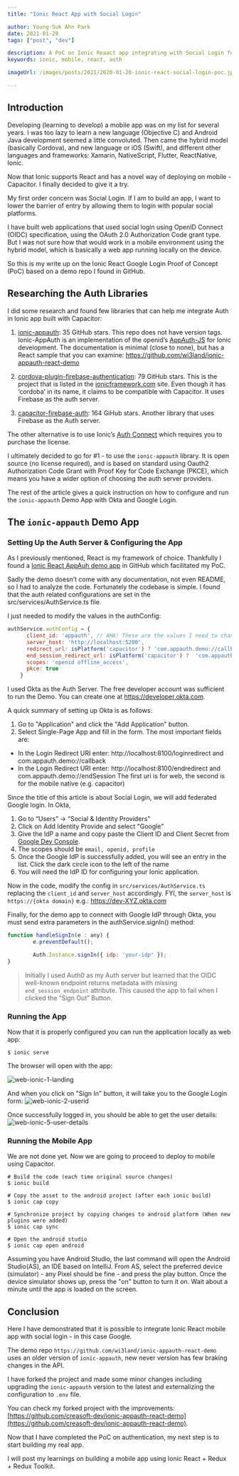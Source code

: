 ```yaml
---
title: "Ionic React App with Social Login"

author: Young-Suk Ahn Park
date: 2021-01-20
tags: ["post", "dev"]

description: A PoC on Ionic Reaact app integrating with Social Login for authentication 
keywords: ionic, mobile, react, auth

imageUrl: /images/posts/2021/2020-01-20-ionic-react-social-login-poc.jpg

---
```



## Introduction
Developing (learning to develop) a mobile app was on my list for several years. I was too lazy to learn a new language (Objective C) and Android Java development seemed a little convoluted. Then came the hybrid model (basically Cordova), and  new language or iOS (Swift), and different other languages and frameworks: Xamarin, NativeScript, Flutter, ReactNative, Ionic.

Now that Ionic supports React and has a novel way of deploying on mobile - Capacitor. I finally decided to give it a try.

My first order concern was Social Login. If I am to build an app, I want to lower the barrier of entry by allowing them to login with popular social platforms.

I have built web applications that used social login using OpenID Connect (OIDC) specification, using the OAuth 2.0 Authorization Code grant type. But I was not sure how that would work in a mobile environment using the hybrid model, which is basically a web app running locally on the device.

So this is my write up on the Ionic React Google Login Proof of Concept (PoC) based on a demo repo I found in GitHub.

## Researching the Auth Libraries 

I did some research and found few libraries that can help me integrate Auth in Ionic app built with Capacitor:

1. [ionic-appauth](https://github.com/wi3land/ionic-appauth): 35 GitHub stars. 
This repo does not have version tags. Ionic-AppAuth is an implementation of the openid’s [AppAuth-JS](https://github.com/openid/AppAuth-JS) for Ionic development. The documentation is minimal (close to none), but  has a React sample that you can examine:  https://github.com/wi3land/ionic-appauth-react-demo

2. [cordova-plugin-firebase-authentication](https://github.com/chemerisuk/cordova-plugin-firebase-authentication): 79 GitHub stars.
This is the project that is listed in the [ionicframework.com](https://ionicframework.com/docs/native/firebase-authentication) site. Even though it has ‘cordoba’ in its name, it claims to be compatible with Capacitor. It uses Firebase as the auth server.

3.  [capacitor-firebase-auth](https://github.com/baumblatt/capacitor-firebase-auth): 164 GiHub stars.
Another library that uses Firebase as the Auth server.

The other alternative is to use Ionic’s [Auth Connect](https://ionic.io/docs/auth-connect) which requires you to purchase the license.

I ultimately decided to go for #1 - to use the `ionic-appauth` library. It is open source (no license required), and is based on standard using Oauth2 Authorization Code Grant with Proof Key for Code Exchange (PKCE), which means you have a wider option of choosing the auth server providers.

The rest of the article gives a quick instruction on how to configure and run the `ionic-appauth` Demo App with Okta and Google Login.


## The `ionic-appauth` Demo App

### Setting Up the Auth Server & Configuring the App 

As I previously mentioned, React is my framework of choice. Thankfully I found a [Ionic React AppAuh demo app](https://github.com/wi3land/ionic-appauth-react-demo) in GitHub which facilitated my PoC.

Sadly the demo doesn’t come with any documentation, not even README, so I had to analyze the code. Fortunately the codebase is simple. I found that the auth related configurations are set in the src/services/AuthService.ts file.

I just needed to modify the values in the authConfig:
```javascript
authService.authConfig = {
      client_id: 'appauth', // AHA! These are the values I need to change
      server_host: 'http://localhost:5200',
      redirect_url: isPlatform('capacitor') ? 'com.appauth.demo://callback' : window.location.origin + '/loginredirect',
      end_session_redirect_url: isPlatform('capacitor') ?  'com.appauth.demo://endSession' : window.location.origin + '/endredirect',
      scopes: 'openid offline_access',
      pkce: true
    }
```

I used Okta as the Auth Server. The free developer account was sufficient to run the Demo. You can create one at https://developer.okta.com.

A quick summary of setting up Okta is as follows:
1. Go to "Application" and click the "Add Application" button.
2. Select Single-Page App and fill in the form. The most important fields are:
  - In the Login Redirect URI enter: http://localhost:8100/loginredirect and com.appauth.demo://callback
  - In the Login Redirect URI enter: http://localhost:8100/endredirect and com.appauth.demo://endSession
The first uri is for web, the second is for the mobile native (e.g. capacitor)

Since the title of this article is about Social Login, we will add federated Google login.
In Okta, 
1. Go to “Users” -> “Social & Identity Providers”
2. Click on Add Identity Provide and select "Google"
3. Give the IdP a name and copy paste the Client ID and Client Secret from [Google Dev Console](https://console.developers.google.com/).
4. The scopes should be `email, openid, profile`
5. Once the Google IdP is successfully added, you will see an entry in the list. Click the dark circle icon to the left of the name
6. You will need the IdP ID for configuring your Ionic application.

Now in the code, modify the config in `src/services/AuthService.ts` replacing  the `client_id` and `server_host` accordingly. FYI, the `server_host` is `https://{okta domain}` e.g.:  https://dev-XYZ.okta.com

Finally, for the demo app to connect with Google IdP through Okta, you must send extra parameters in the authService.signIn() method:
```javascript
function handleSignIn(e : any) {
        e.preventDefault();

        Auth.Instance.signIn({ idp: 'your-idp' });
}
```

> Initially I used Auth0 as my Auth server but learned that the OIDC well-known endpoint returns metadata with missing `end_session_endpoint` attribute. This caused the app to fail when I clicked the “Sign Out” Button.


### Running the App

Now that it is properly configured you can run the application locally as web app:
```shell
$ ionic serve
```
The browser will open with the app:

![web-ionic-1-landing](https://dev-to-uploads.s3.amazonaws.com/i/f1zyqyodmuhhslb0pu8z.png)

And when you click on "Sign In" button, it will take you to the Google Login form:
![web-ionic-2-userid](https://dev-to-uploads.s3.amazonaws.com/i/7l4xxiod44mfcd3qoc9g.png)

Once successfully logged in, you should be able to get the user details:
![web-ionic-5-user-details](https://dev-to-uploads.s3.amazonaws.com/i/vj6i5l3svniuve67qryy.png)
   


### Running the Mobile App

We are not done yet. Now we are going to proceed to deploy to mobile using Capacitor.

```shell
# Build the code (each time original source changes)
$ ionic build

# Copy the asset to the android project (after each ionic build)
$ ionic cap copy 

# Synchronize project by copying changes to android platform (When new plugins were added)
$ ionic cap sync

# Open the android studio
$ ionic cap open android
```

Assuming you have Android Studio, the last command will open the Android Studio(AS), an IDE based on IntelliJ.
From AS, select the preferred device (simulator) - any Pixel should be fine - and press the play button.
Once the device simulator shows up, press the "on" button to turn it on. Wait about a minute until the app is loaded on the screen.

## Conclusion

Here I have demonstrated that it is possible to integrate Ionic React mobile app with social login - in this case Google.

The demo repo `https://github.com/wi3land/ionic-appauth-react-demo` uses an older version of `ionic-appauth`, new never version has few braking changes in the API.

I have forked the project and made some minor changes including upgrading the `ionic-appauth` version to the latest and externalizing the configuration to `.env` file.

You can check my forked project with the improvements: [https://github.com/creasoft-dev/ionic-appauth-react-demo](https://github.com/creasoft-dev/ionic-appauth-react-demo).

Now that I have completed the PoC on authentication, my next step is to start building my real app.

I will post my learnings on building a mobile app using Ionic React + Redux + Redux Toolkit.
